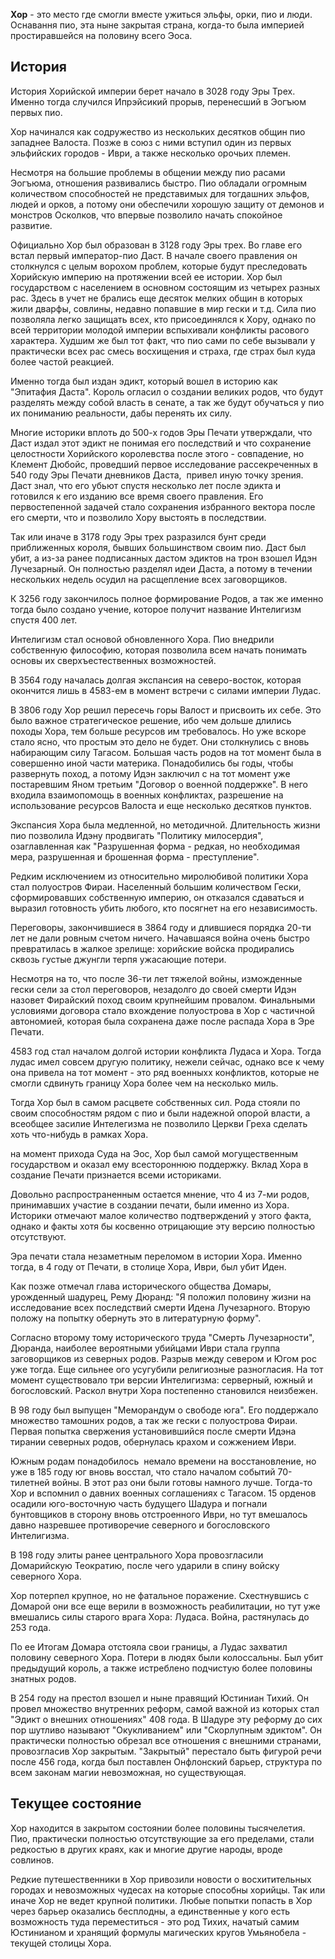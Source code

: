 **Хор** - это место где смогли вместе ужиться эльфы, орки, пио и люди. Оснавання пио, эта ныне закрытая страна, когда-то была империей простиравшейся на половину всего Эоса.

## История


История Хорийской империи берет начало в 3028 году Эры Трех. Именно тогда случился Ипрэйсикий прорыв, перенесший в Эогъюм первых пио.

Хор начинался как содружество из нескольких десятков общин пио западнее Валоста. Позже в союз с ними вступил один из первых эльфийских городов - Иври, а также несколько орочьих племен. 

Несмотря на большие проблемы в общении между пио расами Эогъюма, отношения развивались быстро. Пио обладали огромным количеством способностей не представимых для тогдашних эльфов, людей и орков, а потому они обеспечили хорошую защиту от демонов и монстров Осколков, что впервые позволило начать спокойное развитие.

Официально Хор был образован в 3128 году Эры трех. Во главе его встал первый император-пио Даст. В начале своего правления он столкнулся с целым ворохом проблем, которые будут преследовать Хорийскую империю на протяжении всей ее истории. Хор был государством с населением в основном состоящим из четырех разных рас. Здесь в учет не брались еще десяток мелких общин в которых жили дварфы, совлины, недавно попавшие в мир гески и т.д. Сила пио позволяла легко защищать всех, кто присоединялся к Хору, однако по всей территории молодой империи вспыхивали конфликты расового характера. Худшим же был тот факт, что пио сами по себе вызывали у практически всех рас смесь восхищения и страха, где страх был куда более частой реакцией. 

Именно тогда был издан эдикт, который вошел в историю как "Эпитафия Даста". Король огласил о создании великих родов, что будут разделять между собой власть в сенате, а так же будут обучаться у пио их пониманию реальности, дабы перенять их силу.

Многие историки вплоть до 500-х годов Эры Печати утверждали, что Даст издал этот эдикт не понимая его последствий и что сохранение целостности Хорийского королевства после этого - совпадение, но Клемент Дюбойс, проведший первое исследование рассекреченных в 540 году Эры Печати дневников Даста,  привел иную точку зрения. Даст знал, что его убьют спустя несколько лет после эдикта и готовился к его изданию все время своего правления. Его первостепенной задачей стало сохранения избранного вектора после его смерти, что и позволило Хору выстоять в последствии.

Так или иначе в 3178 году Эры трех разразился бунт среди приближенных короля, бывших большинством своим пио. Даст был убит, а из-за ранее подписанных дастом эдиктов на трон взошел Идэн Лучезарный. Он полностью разделял идеи Даста, а потому в течении нескольких недель осудил на расщепление всех заговорщиков. 

К 3256 году закончилось полное формирование Родов, а так же именно тогда было создано учение, которое получит название Интелигизм спустя 400 лет.

Интелигизм стал основой обновленного Хора. Пио внедрили собственную философию, которая позволила всем начать понимать основы их сверхъестественных возможностей.

В 3564 году началась долгая экспансия на северо-восток, которая окончится лишь в 4583-ем в момент встречи с силами империи Лудас.

В 3806 году Хор решил пересечь горы Валост и присвоить их себе. Это было важное стратегическое решение, ибо чем дольше длились походы Хора, тем больше ресурсов им требовалось. Но уже вскоре стало ясно, что простым это дело не будет. Они столкнулись с вновь набирающим силу Тагасом. Большая часть родов на тот момент была в совершенно иной части материка. Понадобились бы годы, чтобы развернуть поход, а потому Идэн заключил с на тот момент уже постаревшим Яном третьим "Договор о военной поддержке". В него входила взаимопомощь в военных конфликтах, разрешение на использование ресурсов Валоста и еще несколько десятков пунктов.

Экспансия Хора была медленной, но методичной. Длительность жизни пио позволила Идэну продвигать "Политику милосердия", озаглавленная как "Разрушенная форма - редкая, но необходимая мера, разрушенная и брошенная форма - преступление".

Редким исключением из относительно миролюбивой политики Хора стал полуостров Фираи. Населенный большим количеством Гески, сформировавших собственную империю, он отказался сдаваться и выразил готовность убить любого, кто посягнет на его независимость.

Переговоры, закончившиеся в 3864 году и длившиеся порядка 20-ти лет не дали ровным счетом ничего. Начавшаяся война очень быстро превратилась в жалкое зрелище: хорийские войска продирались сквозь густые джунгли терпя ужасающие потери. 

Несмотря на то, что после 36-ти лет тяжелой войны, изможденные гески сели за стол переговоров, незадолго до своей смерти Идэн назовет Фирайский поход своим крупнейшим провалом. Финальными условиями договора стало вхождение полуострова в Хор с частичной автономией, которая была сохранена даже после распада Хора в Эре Печати.

4583 год стал началом долгой истории конфликта Лудаса и Хора. Тогда лудас имел совсем другую политику, нежели сейчас, однако все к чему она привела на тот момент - это ряд военныхх конфликтов, которые не смогли сдвинуть границу Хора более чем на несколько миль.

Тогда Хор был в самом расцвете собственных сил. Рода стояли по своим способностям рядом с пио и были надежной опорой власти, а всеобщее засилие Интелегизма не позволило Церкви Греха сделать хоть что-нибудь в рамках Хора.

на момент прихода Суда на Эос, Хор был самой могущественным государством и оказал ему всестороннюю поддержку. Вклад Хора в создание Печати признается всеми историками. 

Довольно распространенным остается мнение, что 4 из 7-ми родов, принимавших участие в создании печати, были именно из Хора. Историки отмечают малое количество подтверждений у этого факта, однако и факты хотя бы косвенно отрицающие эту версию полностью отсутствуют.

Эра печати стала незаметным переломом в истории Хора. Именно тогда, в 4 году от Печати, в столице Хора, Иври, был убит Иден.

Как позже отмечал глава исторического общества Домары, урожденный шадурец, Рему Дюранд: "Я положил половину жизни на исследование всех последствий смерти Идена Лучезарного. Вторую положу на попытку обернуть это в литературную форму".

Согласно второму тому исторического труда "Смерть Лучезарности", Дюранда, наиболее вероятными убийцами Иври стала группа заговорщиков из северных родов. Разрыв между севером и Югом рос уже тогда. Еще сильнее ого усугубили религиозные разногласия. На тот момент существовало три версии Интелигизма: серверный, южный и богословский. Раскол внутри Хора постепенно становился неизбежен.

В 98 году был выпущен "Меморандум о свободе юга". Его поддержало множество тамошних родов, а так же гески с полуострова Фираи. Первая попытка свержения установившийся после смерти Идэна тирании северных родов, обернулась крахом и сожжением Иври.

Южным родам понадобилось  немало времени на восстановление, но уже в 185 году юг вновь восстал, что стало началом событий 70-тилетней войны. В этот раз они были готовы намного лучше. Тогда-то Хор и вспомнил о давних военных соглашениях с Тагасом. 15 орденов осадили юго-восточную часть будущего Шадура и погнали бунтовщиков в сторону вновь отстроенного Иври, но тут вмешалось давно назревшее противоречие северного и богословского Интелигизма. 

В 198 году элиты ранее центрального Хора провозгласили Домарийскую Теократию, после чего ударили в спину войску северного Хора.

Хор потерпел крупное, но не фатальное поражение. Схестнувшись с Домарой они все еще верили в возможность реабилитации, но тут уже вмешались силы старого врага Хора: Лудаса. Война, растянулась до 253 года.

По ее Итогам Домара отстояла свои границы, а Лудас захватил половину северного Хора. Потери в людях были колоссальны. Был убит предыдущий король, а также истреблено подчистую более половины знатных родов.

В 254 году на престол взошел и ныне правящий Юстиниан Тихий. Он провел множество внутренних реформ, самой важной из которых стал "Эдикт о внешних отношениях" 408 года. В Шадуре эту реформу до сих пор шутливо называют "Окукливанием" или "Скорлупным эдиктом". Он практически полностью обрезал все отношения с внешними странами, провозгласив Хор закрытым. "Закрытый" перестало быть фигурой речи после 456 года, когда был поставлен Онфлонский барьер, структура по всем законам магии невозможная, но существующая.

## Текущее состояние

Хор находится в закрытом состоянии более половины тысячелетия. Пио, практически полностью отсутствующие за его пределами, стали редкостью в других краях, как и многие другие народы, вроде совлинов.

Редкие путешественники в Хор привозили новости о восхитительных городах и невозможных чудесах на которые способны хорийцы. Так или иначе Хор не ведет крупной политики. Любые попытки попасть в Хор через барьер оказались бесплодны, а единственные у кого есть возможность туда переместиться - это род Тихих, начатый самим Юстинианом и хранящий формулы магических кругов Умьянобела - текущей столицы Хора.
